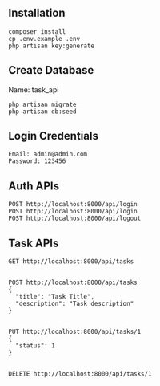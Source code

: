 ## Installation

```
composer install
cp .env.example .env
php artisan key:generate
```

## Create Database
Name: task_api


```
php artisan migrate
php artisan db:seed
```

## Login Credentials

```
Email: admin@admin.com
Password: 123456
```

## Auth APIs

```
POST http://localhost:8000/api/login
POST http://localhost:8000/api/login
POST http://localhost:8000/api/logout
```

## Task APIs

```
GET http://localhost:8000/api/tasks


POST http://localhost:8000/api/tasks
{
  "title": "Task Title",
  "description": "Task description"
}


PUT http://localhost:8000/api/tasks/1
{
  "status": 1
}


DELETE http://localhost:8000/api/tasks/1
```

